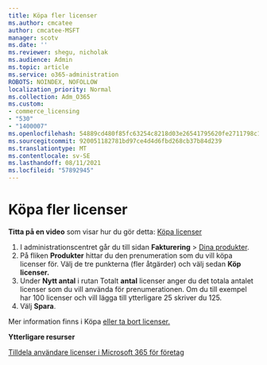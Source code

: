 ```yaml
---
title: Köpa fler licenser
ms.author: cmcatee
author: cmcatee-MSFT
manager: scotv
ms.date: ''
ms.reviewer: shegu, nicholak
ms.audience: Admin
ms.topic: article
ms.service: o365-administration
ROBOTS: NOINDEX, NOFOLLOW
localization_priority: Normal
ms.collection: Adm_O365
ms.custom:
- commerce_licensing
- "530"
- "1400007"
ms.openlocfilehash: 54889cd480f85fc63254c8218d03e26541795620fe2711798c19c9c503637f92
ms.sourcegitcommit: 920051182781bd97ce4d4d6fbd268cb37b84d239
ms.translationtype: MT
ms.contentlocale: sv-SE
ms.lasthandoff: 08/11/2021
ms.locfileid: "57892945"
---
```

# <a name="buy-additional-licenses"></a>Köpa fler licenser

**Titta på en video** som visar hur du gör detta: [Köpa licenser](https://go.microsoft.com/fwlink/p/?linkid=2154857)

1. I administrationscentret går du till sidan **Fakturering** > [Dina produkter](https://go.microsoft.com/fwlink/p/?linkid=842054).
2. På fliken **Produkter** hittar du den prenumeration som du vill köpa licenser för. Välj de tre punkterna (fler åtgärder) och välj sedan **Köp licenser.**
3. Under **Nytt antal** i rutan Totalt **antal** licenser anger du det totala antalet licenser som du vill använda för prenumerationen. Om du till exempel har 100 licenser och vill lägga till ytterligare 25 skriver du 125.
4. Välj **Spara**.

Mer information finns i Köpa [eller ta bort licenser.](https://docs.microsoft.com/microsoft-365/commerce/licenses/buy-licenses)

**Ytterligare resurser**

[Tilldela användare licenser i Microsoft 365 för företag](https://docs.microsoft.com/microsoft-365/admin/manage/assign-licenses-to-users)